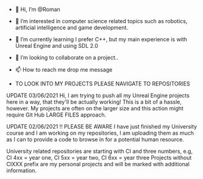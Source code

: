 - 👋 Hi, I’m @Roman
- 👀 I’m interested in computer science related topics such as robotics, artificial intelligence and game development.
- 🌱 I’m currently learning I prefer C++, but my main experience is with Unreal Engine and using SDL 2.0
- 💞️ I’m looking to collaborate on a project.. 
- 📫 How to reach me drop me message

- TO LOOK INTO MY PROJECTS PLEASE NAVIGATE TO REPOSITORIES

UPDATE 03/06/2021
Hi, I am trying to push all my Unreal Engine projects here in a way, that they'll be actually working! This is a bit of a hassle, however. My projects are often on the larger size and this action might require Git Hub LARGE FILES approach.

UPDATE 02/06/2021 
!! PLEASE BE AWARE I have just finished my University course and I am working on my repositories, I am uploading them as much as I can to provide a code to browse in for a potential human resource. 

University related repositories are starting with CI and three numbers, e.g, CI 4xx = year one, CI 5xx = year two, CI 6xx = year three
Projects without CIXXX prefix are my personal projects and will be marked with additional information.

<!---
RomanLearnsHowToCode/RomanLearnsHowToCode is a ✨ special ✨ repository because its `README.md` (this file) appears on your GitHub profile.
You can click the Preview link to take a look at your changes.
--->
